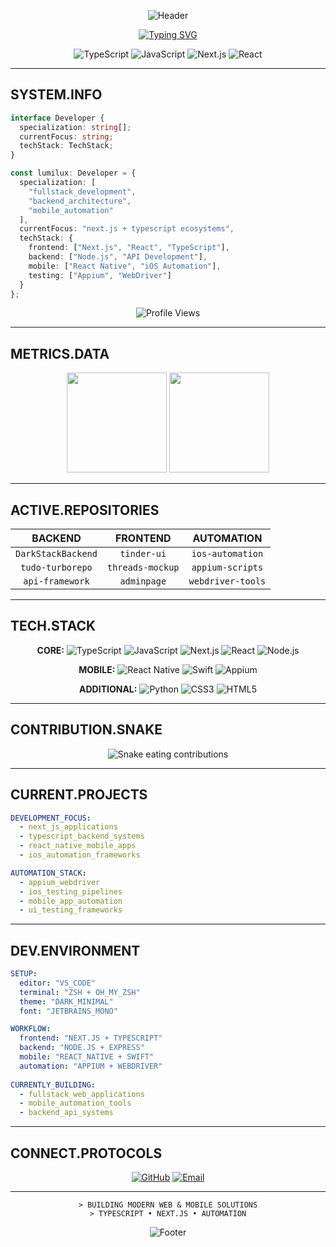 <div align="center">

![Header](https://capsule-render.vercel.app/api?type=rect&color=0x1a1a1a&fontColor=ffffff&height=180&section=header&text=LUMILUX&fontSize=70&fontAlign=50&fontAlignY=50&desc=FULLSTACK%20%7C%20BACKEND%20%7C%20AUTOMATION&descAlign=50&descAlignY=70&descSize=16)

[![Typing SVG](https://readme-typing-svg.demolab.com?font=JetBrains+Mono&weight=600&size=20&duration=2000&pause=1000&color=ffffff&center=true&vCenter=true&width=500&height=50&lines=JAVASCRIPT+%2B+TYPESCRIPT;NEXT.JS+%2B+BACKEND+SYSTEMS;MOBILE+AUTOMATION+ENGINEER)](https://git.io/typing-svg)

![TypeScript](https://img.shields.io/badge/TYPESCRIPT-1a1a1a?style=flat-square&logo=typescript&logoColor=white)
![JavaScript](https://img.shields.io/badge/JAVASCRIPT-1a1a1a?style=flat-square&logo=javascript&logoColor=white)
![Next.js](https://img.shields.io/badge/NEXT.JS-1a1a1a?style=flat-square&logo=next.js&logoColor=white)
![React](https://img.shields.io/badge/REACT-1a1a1a?style=flat-square&logo=react&logoColor=white)

</div>

---

## SYSTEM.INFO

```typescript
interface Developer {
  specialization: string[];
  currentFocus: string;
  techStack: TechStack;
}

const lumilux: Developer = {
  specialization: [
    "fullstack_development",
    "backend_architecture", 
    "mobile_automation"
  ],
  currentFocus: "next.js + typescript ecosystems",
  techStack: {
    frontend: ["Next.js", "React", "TypeScript"],
    backend: ["Node.js", "API Development"],
    mobile: ["React Native", "iOS Automation"],
    testing: ["Appium", "WebDriver"]
  }
};
```

<div align="center">

![Profile Views](https://komarev.com/ghpvc/?username=Pimboto&color=1a1a1a&style=flat-square&label=VIEWS)

</div>

---

## METRICS.DATA

<div align="center">

<img height="160em" src="https://github-readme-stats.vercel.app/api?username=lumiluxmodel&show_icons=true&theme=dark&hide_border=true&bg_color=1a1a1a&title_color=ffffff&text_color=cccccc&icon_color=ffffff&border_radius=0"/>

<img height="160em" src="https://github-readme-stats.vercel.app/api/top-langs/?username=lumiluxmodel&layout=compact&theme=dark&hide_border=true&bg_color=1a1a1a&title_color=ffffff&text_color=cccccc&border_radius=0"/>

</div>

---

## ACTIVE.REPOSITORIES

<div align="center">

| **BACKEND** | **FRONTEND** | **AUTOMATION** |
|:---:|:---:|:---:|
| `DarkStackBackend` | `tinder-ui` | `ios-automation` |
| `tudo-turborepo` | `threads-mockup` | `appium-scripts` |
| `api-framework` | `adminpage` | `webdriver-tools` |

</div>

---

## TECH.STACK

<div align="center">

**CORE:**
![TypeScript](https://img.shields.io/badge/TS-1a1a1a?style=flat-square&logo=typescript&logoColor=white)
![JavaScript](https://img.shields.io/badge/JS-1a1a1a?style=flat-square&logo=javascript&logoColor=white)
![Next.js](https://img.shields.io/badge/NEXT-1a1a1a?style=flat-square&logo=next.js&logoColor=white)
![React](https://img.shields.io/badge/REACT-1a1a1a?style=flat-square&logo=react&logoColor=white)
![Node.js](https://img.shields.io/badge/NODE-1a1a1a?style=flat-square&logo=node.js&logoColor=white)

**MOBILE:**
![React Native](https://img.shields.io/badge/RN-1a1a1a?style=flat-square&logo=react&logoColor=white)
![Swift](https://img.shields.io/badge/SWIFT-1a1a1a?style=flat-square&logo=swift&logoColor=white)
![Appium](https://img.shields.io/badge/APPIUM-1a1a1a?style=flat-square&logo=appium&logoColor=white)

**ADDITIONAL:**
![Python](https://img.shields.io/badge/PYTHON-1a1a1a?style=flat-square&logo=python&logoColor=white)
![CSS3](https://img.shields.io/badge/CSS3-1a1a1a?style=flat-square&logo=css3&logoColor=white)
![HTML5](https://img.shields.io/badge/HTML5-1a1a1a?style=flat-square&logo=html5&logoColor=white)

</div>

---

## CONTRIBUTION.SNAKE

<div align="center">

![Snake eating contributions](https://raw.githubusercontent.com/Pimboto/Pimboto/output/brutalist-snake.svg)

</div>

---

## CURRENT.PROJECTS

```yaml
DEVELOPMENT_FOCUS:
  - next_js_applications
  - typescript_backend_systems
  - react_native_mobile_apps
  - ios_automation_frameworks

AUTOMATION_STACK:
  - appium_webdriver
  - ios_testing_pipelines
  - mobile_app_automation
  - ui_testing_frameworks
```

---

## DEV.ENVIRONMENT

```yaml
SETUP:
  editor: "VS_CODE"
  terminal: "ZSH + OH_MY_ZSH"
  theme: "DARK_MINIMAL"
  font: "JETBRAINS_MONO"

WORKFLOW:
  frontend: "NEXT.JS + TYPESCRIPT"
  backend: "NODE.JS + EXPRESS"
  mobile: "REACT_NATIVE + SWIFT"
  automation: "APPIUM + WEBDRIVER"
  
CURRENTLY_BUILDING:
  - fullstack_web_applications
  - mobile_automation_tools
  - backend_api_systems
```

---

## CONNECT.PROTOCOLS

<div align="center">

[![GitHub](https://img.shields.io/badge/GITHUB-1a1a1a?style=flat-square&logo=github&logoColor=white)](https://github.com/Pimboto)
[![Email](https://img.shields.io/badge/EMAIL-1a1a1a?style=flat-square&logo=gmail&logoColor=white)](mailto:contact@example.com)

</div>

---

<div align="center">

```
> BUILDING MODERN WEB & MOBILE SOLUTIONS
> TYPESCRIPT • NEXT.JS • AUTOMATION
```

![Footer](https://capsule-render.vercel.app/api?type=rect&color=0x1a1a1a&height=80&section=footer)

</div>
